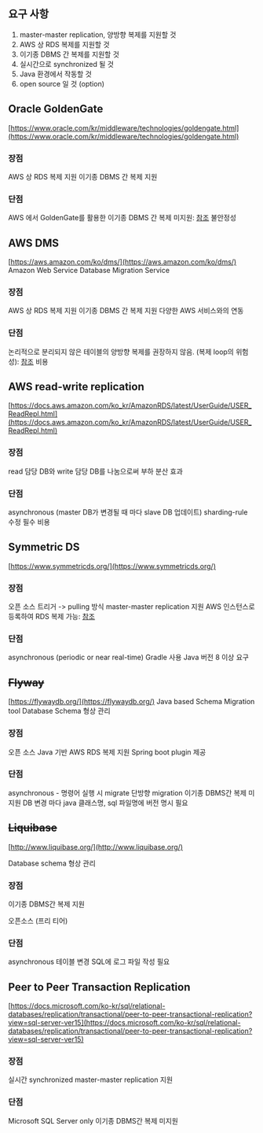 ## 요구 사항
1. master-master replication, 양방향 복제를 지원할 것
2. AWS 상 RDS 복제를 지원할 것
3. 이기종 DBMS 간 복제를 지원할 것
4. 실시간으로 synchronized 될 것
5. Java 환경에서 작동할 것
6. open source 일 것 (option)

## Oracle GoldenGate
[https://www.oracle.com/kr/middleware/technologies/goldengate.html](https://www.oracle.com/kr/middleware/technologies/goldengate.html)
### 장점
AWS 상 RDS 복제 지원
이기종 DBMS 간 복제 지원

### 단점
AWS 에서 GoldenGate를 활용한 이기종 DBMS 간 복제 미지원: [참조](https://docs.aws.amazon.com/ko_kr/AmazonRDS/latest/UserGuide/Appendix.OracleGoldenGate.html)
불안정성


## AWS DMS
[https://aws.amazon.com/ko/dms/](https://aws.amazon.com/ko/dms/)
Amazon Web Service Database Migration Service

### 장점
AWS 상 RDS 복제 지원
이기종 DBMS 간 복제 지원
다양한 AWS 서비스와의 연동

### 단점
논리적으로 분리되지 않은 테이블의 양방향 복제를 권장하지 않음.
(복제 loop의 위험성): [참조](https://aws.amazon.com/ko/dms/faqs/?nc=sn&loc=6)
비용

## AWS read-write replication
[https://docs.aws.amazon.com/ko_kr/AmazonRDS/latest/UserGuide/USER_ReadRepl.html](https://docs.aws.amazon.com/ko_kr/AmazonRDS/latest/UserGuide/USER_ReadRepl.html)
### 장점
read 담당 DB와 write 담당 DB를 나눔으로써 부하 분산 효과

### 단점
asynchronous (master DB가 변경될 때 마다 slave DB 업데이트)
sharding-rule 수정 필수
비용

## Symmetric DS
[https://www.symmetricds.org/](https://www.symmetricds.org/)
### 장점
오픈 소스
트리거 -> pulling 방식
master-master replication 지원
AWS 인스턴스로 등록하여 RDS 복제 가능: [참조](https://medium.com/data-weekly/deploying-symmetricds-to-aws-ecs-596e4ebe056f)

### 단점
asynchronous (periodic or near real-time)
Gradle 사용
Java 버전 8 이상 요구


## ~~Flyway~~
[https://flywaydb.org/](https://flywaydb.org/)
Java based Schema Migration tool
Database Schema 형상 관리
### 장점
오픈 소스
Java 기반
AWS RDS 복제 지원
Spring boot plugin 제공

### 단점
asynchronous - 명령어 실행 시 migrate
단방향 migration
이기종 DBMS간 복제 미지원
DB 변경 마다 java 클래스명, sql 파일명에 버전 명시 필요 

## ~~Liquibase~~
[http://www.liquibase.org/](http://www.liquibase.org/)

Database schema 형상 관리
### 장점
이기종 DBMS간 복제 지원

오픈소스 (프리 티어)

### 단점
asynchronous 
테이블 변경 SQL에 로그 파일 작성 필요

## Peer to Peer Transaction Replication
[https://docs.microsoft.com/ko-kr/sql/relational-databases/replication/transactional/peer-to-peer-transactional-replication?view=sql-server-ver15](https://docs.microsoft.com/ko-kr/sql/relational-databases/replication/transactional/peer-to-peer-transactional-replication?view=sql-server-ver15)
### 장점
실시간 synchronized
master-master replication 지원

### 단점
Microsoft SQL Server only
이기종 DBMS간 복제 미지원
<!--stackedit_data:
eyJoaXN0b3J5IjpbLTE0NTU1ODcxMTFdfQ==
-->